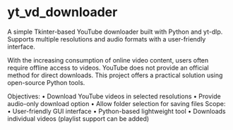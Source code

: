 # yt_vd_downloader
A simple Tkinter-based YouTube downloader built with Python and yt-dlp. Supports multiple resolutions and audio formats with a user-friendly interface.

With the increasing consumption of online video content, users often require offline access to videos. YouTube does not provide an official method for direct downloads. This project offers a practical solution using open-source Python tools.

Objectives:
•	Download YouTube videos in selected resolutions
•	Provide audio-only download option
•	Allow folder selection for saving files
Scope:
•	User-friendly GUI interface
•	Python-based lightweight tool
•	Downloads individual videos (playlist support can be added)
